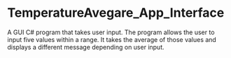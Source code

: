 # TemperatureAvegare_App_Interface
A GUI C# program that takes user input. The program allows the user to input five values within a range. It takes the average of those values and displays a different message depending on user input.
